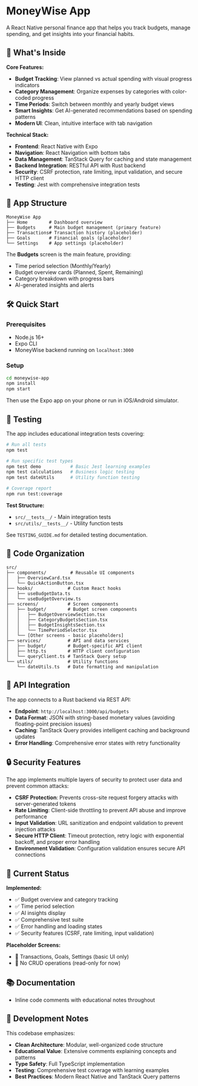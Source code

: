 # MoneyWise App

A React Native personal finance app that helps you track budgets, manage spending, and get insights into your financial habits.

## 🚀 What's Inside

**Core Features:**
- **Budget Tracking**: View planned vs actual spending with visual progress indicators
- **Category Management**: Organize expenses by categories with color-coded progress
- **Time Periods**: Switch between monthly and yearly budget views
- **Smart Insights**: Get AI-generated recommendations based on spending patterns
- **Modern UI**: Clean, intuitive interface with tab navigation

**Technical Stack:**
- **Frontend**: React Native with Expo
- **Navigation**: React Navigation with bottom tabs
- **Data Management**: TanStack Query for caching and state management
- **Backend Integration**: RESTful API with Rust backend
- **Security**: CSRF protection, rate limiting, input validation, and secure HTTP client
- **Testing**: Jest with comprehensive integration tests

## 📱 App Structure

```
MoneyWise App
├── Home        # Dashboard overview
├── Budgets     # Main budget management (primary feature)
├── Transactions# Transaction history (placeholder)
├── Goals       # Financial goals (placeholder)
└── Settings    # App settings (placeholder)
```

The **Budgets** screen is the main feature, providing:
- Time period selection (Monthly/Yearly)
- Budget overview cards (Planned, Spent, Remaining)
- Category breakdown with progress bars
- AI-generated insights and alerts

## 🛠 Quick Start

### Prerequisites
- Node.js 16+
- Expo CLI
- MoneyWise backend running on `localhost:3000`

### Setup
```bash
cd moneywise-app
npm install
npm start
```

Then use the Expo app on your phone or run in iOS/Android simulator.

## 🧪 Testing

The app includes educational integration tests covering:

```bash
# Run all tests
npm test

# Run specific test types
npm test demo           # Basic Jest learning examples
npm test calculations   # Business logic testing
npm test dateUtils      # Utility function testing

# Coverage report
npm run test:coverage
```

**Test Structure:**
- `src/__tests__/` - Main integration tests
- `src/utils/__tests__/` - Utility function tests

See `TESTING_GUIDE.md` for detailed testing documentation.

## 📁 Code Organization

```
src/
├── components/         # Reusable UI components
│   ├── OverviewCard.tsx
│   └── QuickActionButton.tsx
├── hooks/             # Custom React hooks
│   ├── useBudgetData.ts
│   └── useBudgetOverview.ts
├── screens/           # Screen components
│   ├── budget/        # Budget screen components
│   │   ├── BudgetOverviewSection.tsx
│   │   ├── CategoryBudgetsSection.tsx
│   │   ├── BudgetInsightsSection.tsx
│   │   └── TimePeriodSelector.tsx
│   └── [Other screens - basic placeholders]
├── services/          # API and data services
│   ├── budget/        # Budget-specific API client
│   ├── http.ts        # HTTP client configuration
│   └── queryClient.ts # TanStack Query setup
└── utils/             # Utility functions
    └── dateUtils.ts   # Date formatting and manipulation
```

## 🔌 API Integration

The app connects to a Rust backend via REST API:

- **Endpoint**: `http://localhost:3000/api/budgets`
- **Data Format**: JSON with string-based monetary values (avoiding floating-point precision issues)
- **Caching**: TanStack Query provides intelligent caching and background updates
- **Error Handling**: Comprehensive error states with retry functionality

## 🔒 Security Features

The app implements multiple layers of security to protect user data and prevent common attacks:

- **CSRF Protection**: Prevents cross-site request forgery attacks with server-generated tokens
- **Rate Limiting**: Client-side throttling to prevent API abuse and improve performance
- **Input Validation**: URL sanitization and endpoint validation to prevent injection attacks
- **Secure HTTP Client**: Timeout protection, retry logic with exponential backoff, and proper error handling
- **Environment Validation**: Configuration validation ensures secure API connections

## 🚧 Current Status

**Implemented:**
- ✅ Budget overview and category tracking
- ✅ Time period selection
- ✅ AI insights display
- ✅ Comprehensive test suite
- ✅ Error handling and loading states
- ✅ Security features (CSRF, rate limiting, input validation)

**Placeholder Screens:**
- 🚧 Transactions, Goals, Settings (basic UI only)
- 🚧 No CRUD operations (read-only for now)

## 📚 Documentation

- Inline code comments with educational notes throughout

## 🤝 Development Notes

This codebase emphasizes:
- **Clean Architecture**: Modular, well-organized code structure
- **Educational Value**: Extensive comments explaining concepts and patterns
- **Type Safety**: Full TypeScript implementation
- **Testing**: Comprehensive test coverage with learning examples
- **Best Practices**: Modern React Native and TanStack Query patterns
